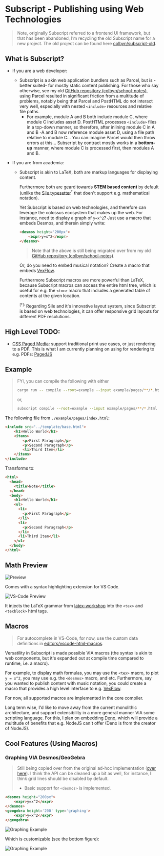 # Subscript - Publishing using Web Technologies

> Note, originally Subscript referred to a frontend UI framework, but that has been abandoned, I’m recycling the old Subscript name for a new project. The old project can be found here [colbyn/subscript-old](https://github.com/colbyn/subscript-old).


## What is Subscript?

- If you are a web developer:
    - Subscript is a akin web application bundlers such as Parcel, but is -better suited- for mostly static content publishing. For those who say otherwise, see my old [GitHub repository (colbyn/school-notes)](https://github.com/colbyn/school-notes), using Parcel resulted in significant friction from a multitude of problems, notably being that Parcel and PostHTML do not interact very well, especially with nested `<include>` resources and relative file paths.
      + For example, module A and B both include module C, where module C includes asset D. PostHTML processes `<include>` files in a top-down manner, so therefore, after inlining module C in A and B -A and B now reference module asset D, using a file path relative to module C... You can imagine Parcel would then throw errors at this... Subscript by contract mostly works in a **bottom-up** manner, where module C is processed first, then modules A and B.

- If you are from academia:
    - Subscript is akin to LaTeX, both are markup languages for displaying content.

      Furthermore both are geard towards **STEM based content** by default (unlike the [Sile typesetter](https://sile-typesetter.org)<sup>†</sup> that doen't support e.g. mathematical notation).

      Yet Subscript is based on web technologies, and therefore can leverage the colossus ecosystem that makes up the web. For instance, need to display a graph of `y=x^2`? Just use a macro that embeds Desmos, and therein simply write:
      ```html
      <desmos height="200px">
          <expr>y=x^2</expr>
      </desmos>
      ```
      > Note that the above is still being migrated over from my old [GitHub repository (colbyn/school-notes)](https://github.com/colbyn/school-notes). 
      
      Or, do you need to embed musical notation? Create a macro that embeds [VexFlow](https://www.vexflow.com/). 

      Furthermore Subscript macros are more powerful than LaTeX, because Subscript macros can access the entire html tree, which is useful for e.g. the `<toc>` macro that includes a generated table of contents at the given location. 

      <sup>[†]:</sup> Regarding Sile and it's innovative layout system, since Subscript is based on web technologies, it can offer responsive grid layouts for different PDF resolutions.
      


## High Level TODO:

- [CSS Paged Media](https://www.w3.org/TR/css-page-3/): support traditional print use cases, or just rendering to a PDF. This is what I am currently planning on using for rendering to e.g. PDFs: [PagedJS](https://www.pagedjs.org)

## Example

> FYI, you can compile the following with either
> ```bash
> cargo run -- compile --root=example --input example/pages/**/*.html --output=example/output --trim pages
> ```
> or,
> ```bash
> subscript compile --root=example --input example/pages/**/*.html --output=example/output --trim pages
> ```

The following file from `./example/pages/index.html`:

```html
<include src="../template/base.html">
    <h1>Hello World</h1>
    <items>
        <p>First Paragraph</p>
        <p>Second Paragraph</p>
        <li>Third Item</li>
    </items>
</include>
```

Transforms to:

```html
<html>
  <head>
    <title>Note</title>
  </head>
  <body>
    <h1>Hello World</h1>
    <ul>
      <li>
        <p>First Paragraph</p>
      </li>
      <li>
        <p>Second Paragraph</p>
      </li>
      <li>Third Item</li>
    </ul>
  </body>
</html>
```

## Math Preview

![Preview](assets/preview.png)

Comes with a syntax highlighting extension for VS Code.

![VS-Code Preview](assets/preview-vscode-plugin.png)

It injects the LaTeX grammar from [latex-workshop](https://marketplace.visualstudio.com/items?itemName=James-Yu.latex-workshop) into the `<tex>` and `<texblock>` html tags. 

## Macros

> For autocomplete in VS-Code, for now, use the custom data definitions in [editors/vscode-html-macros](editors/vscode-html-macros/html-macros.json).

Versatility in Subscript is made possible VIA macros (the syntax is akin to web components, but it's expanded out at compile time compared to runtime, i.e. a macro).

For example, to display math formulas, you may use the `<tex>` macro, to plot `y = x^2`, you may use e.g. the `<desmos>` macro, and etc. Furthermore, say you wanted to publish content with music notation, you could create a macro that provides a high level interface to e.g. [VexFlow](https://www.vexflow.com/). 

For now, all supported macros are implemented in the core compiler.

Long term wise, I'd like to move away from the current monolithic architecture, and support extensibility in a more general manner VIA some scripting language. For this, I plan on embedding [Deno](https://github.com/denoland/deno), which will provide a multitude of benefits that e.g. NodeJS can't offer (Deno is from the creator of NodeJS).



## Cool Features (Using Macros)

### Graphing VIA Desmos/GeoGebra

> Still being copied over from the original ad-hoc implementation ([over here](https://github.com/colbyn/school-notes)). I think the API can be cleaned up a bit as well, for instance, I think grid lines should be disabled by default.
> * Basic support for `<desmos>` is implemented.

```html
<desmos height="200px">
    <expr>y=x^2</expr>
</desmos>
<geogebra height='200' type='graphing'>
    <expr>y=x^2</expr>
</geogebra>
```

![Graphing Example](assets/preview-graphing.png)

Which is customizable (see the bottom figure):

![Graphing Example](assets/preview-graphing-2.png)
